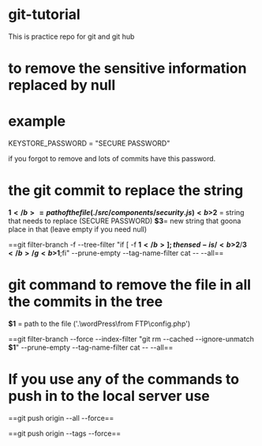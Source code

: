# git-tutorial

This is practice repo for git and git hub

# to remove the sensitive information replaced by null

# example

KEYSTORE_PASSWORD = "SECURE PASSWORD"

if you forgot to remove and lots of commits have this password.

# the git commit to replace the string

<b>$1</b> = path of the file (./src/components/security.js)
<b>$2</b> = string that needs to replace (SECURE PASSWORD)
<b>$3</b>= new string that goona place in that (leave empty if you need null)

==git filter-branch -f --tree-filter "if [ -f <b>$1</b> ];then sed -i s/<b>$2</b>/<b>$3</b>/g <b>$1</b>;fi" --prune-empty --tag-name-filter cat -- --all==

# git command to remove the file in all the commits in the tree

<b>$1</b> = path to the file ('.\wordPress\from FTP\config.php')

==git filter-branch --force --index-filter "git rm --cached --ignore-unmatch <b>$1</b>" --prune-empty --tag-name-filter cat -- --all==

# If you use any of the commands to push in to the local server use

==git push origin --all --force==

==git push origin --tags --force==
